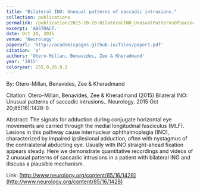 ```yaml
---
title: "Bilateral INO: Unusual patterns of saccadic intrusions."
collection: publications
permalink: /publication/2015-10-20-BilateralINO_UnusualPatternsOfSaccadicIntrusions_
excerpt: 'ABSTRACT.'
date: Oct 20, 2015
venue: 'Neurology'
paperurl: 'http://academicpages.github.io/files/paper1.pdf'
citation: 'a'
authors: 'Otero-Millan, Benavides, Zee & Kheradmand'
year: '2015'
coloryear: 255,0,26,0.2
---
```


By: Otero-Millan, Benavides, Zee & Kheradmand

Citation: Otero-Millan, Benavides, Zee & Kheradmand (2015) Bilateral INO: Unusual patterns of saccadic intrusions.. Neurology. 2015 Oct 20;85(16):1428-9. 

Abstract: The signals for adduction during conjugate horizontal eye movements are carried through the medial longitudinal fasciculus (MLF). Lesions in this pathway cause internuclear ophthalmoplegia (INO), characterized by impaired ipsilesional adduction, often with nystagmus of the contralateral abducting eye. Usually with INO straight-ahead fixation appears steady. Here we demonstrate quantitative recordings and videos of 2 unusual patterns of saccadic intrusions in a patient with bilateral INO and discuss a plausible mechanism.

Link: [http://www.neurology.org/content/85/16/1428](http://www.neurology.org/content/85/16/1428)
